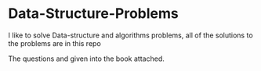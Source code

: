 # Data-Structure-Problems

I like to solve Data-structure and algorithms problems, all of the solutions to the problems are in this repo

The questions and given into the book attached.
